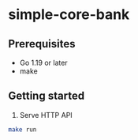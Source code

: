 # simple-core-bank

## Prerequisites

- Go 1.19 or later
- make

## Getting started

1. Serve HTTP API
```sh
make run
```